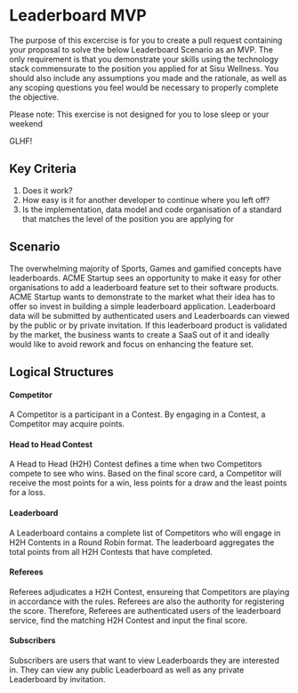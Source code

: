 # Leaderboard MVP

The purpose of this excercise is for you to create a pull request containing your proposal to solve the below Leaderboard Scenario as an MVP. The only requirement is that you demonstrate your skills using the technology stack commensurate to the position you applied for at Sisu Wellness. You should also include any assumptions you made and the rationale, as well as any scoping questions you feel would be necessary to properly complete the objective.

Please note: This exercise is not designed for you to lose sleep or your weekend

GLHF!

## Key Criteria

1. Does it work?
2. How easy is it for another developer to continue where you left off?
3. Is the implementation, data model and code organisation of a standard that matches the level of the position you are applying for

## Scenario
The overwhelming majority of Sports, Games and gamified concepts have leaderboards. ACME Startup sees an opportunity to make it easy for other organisations to add a leaderboard feature set to their software products. ACME Startup wants to demonstrate to the market what their idea has to offer so invest in building a simple leaderboard application. Leaderboard data will be submitted by authenticated users and Leaderboards can viewed by the public or by private invitation. If this leaderboard product is validated by the market, the business wants to create a SaaS out of it and ideally would like to avoid rework and focus on enhancing the feature set.

## Logical Structures
#### Competitor
A Competitor is a participant in a Contest. By engaging in a Contest, a Competitor may acquire points.

#### Head to Head Contest
A Head to Head (H2H) Contest defines a time when two Competitors compete to see who wins. Based on the final score card, a Competitor will receive the most points for a win, less points for a draw and the least points for a loss.

#### Leaderboard
A Leaderboard contains a complete list of Competitors who will engage in H2H Contents in a Round Robin format. The leaderboard aggregates the total points from all H2H Contests that have completed.

#### Referees
Referees adjudicates a H2H Contest, ensureing that Competitors are playing in accordance with the rules. Referees are also the authority for registering the score. Therefore, Referees are authenticated users of the leaderboard service, find the matching H2H Contest and input the final score.

#### Subscribers
Subscribers are users that want to view Leaderboards they are interested in. They can view any public Leaderboard as well as any private Leaderboard by invitation.
